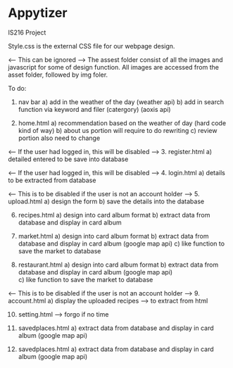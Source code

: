 # Appytizer
IS216 Project 

Style.css is the external CSS file for our webpage design.

<-- This can be ignored --> 
The assest folder consist of all the images and javascript for some of design function. All images are accessed from the asset folder, followed by img foler.
  
To do:
1. nav bar 
  a) add in the weather of the day (weather api)
  b) add in search function via keyword and filer (catergory) (aoxis api)

2. home.html
  a) recommendation based on the weather of day (hard code kind of way)
  b) about us portion will require to do rewriting 
  c) review portion also need to change 

<-- If the user had logged in, this will be disabled -->
3. register.html
  a) detailed entered to be save into database 

<-- If the user had logged in, this will be disabled -->
4. login.html 
  a) details to be extracted from database 

<-- This is to be disabled if the user is not an account holder -->
5. upload.html
  a) design the form 
  b) save the details into the database

6. recipes.html 
  a) design into card album format 
  b) extract data from database and display in card album 

7. market.html
  a) design into card album format 
  b) extract data from database and display in card album (google map api)
  c) like function to save the market to database 

8. restaurant.html 
  a) design into card album format 
  b) extract data from database and display in card album (google map api)  
  c) like function to save the market to database 

<-- This is to be disabled if the user is not an account holder -->
9. account.html 
  a) display the uploaded recipes --> to extract from html 
  
10. setting.html --> forgo if no time 
  
11. savedplaces.html 
  a) extract data from database and display in card album (google map api) 
  
12. savedplaces.html 
  a) extract data from database and display in card album (google map api)
